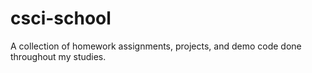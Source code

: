 csci-school
===========

A collection of homework assignments, projects, and demo code done throughout my studies.
